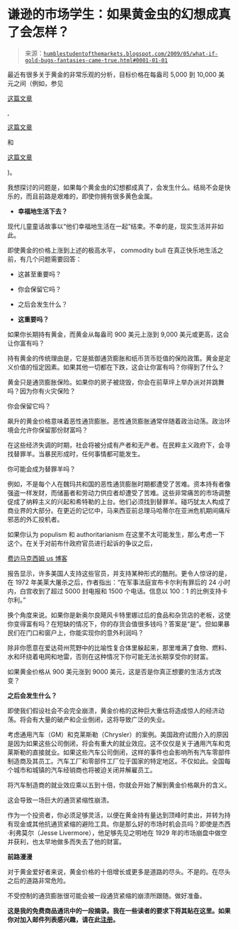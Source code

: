 <!--yml

分类：未分类

date: 2024-05-18 00:53:23

-->

# 谦逊的市场学生：如果黄金虫的幻想成真了会怎样？

> 来源：[`humblestudentofthemarkets.blogspot.com/2009/05/what-if-gold-bugs-fantasies-came-true.html#0001-01-01`](https://humblestudentofthemarkets.blogspot.com/2009/05/what-if-gold-bugs-fantasies-came-true.html#0001-01-01)

最近有很多关于黄金的非常乐观的分析，目标价格在每盎司 5,000 到 10,000 美元之间（例如，参见

[这篇文章](http://www.ft.com/cms/s/0/6c43927c-2456-11de-9a01-00144feabdc0.html)

,

[这篇文章](http://www.gold-eagle.com:80/editorials_08/brodsky121208pv.html)

和

[这篇文章](http://zerohedge.blogspot.com/2009/05/guest-post-global-economics-on-tilt-how.html)

)。

我想探讨的问题是，如果每个黄金虫的幻想都成真了，会发生什么。结局不会是快乐的，而且前路是艰难的，即使你拥有很多黄色金属。

-   **幸福地生活下去？**

现代儿童童话故事以“他们幸福地生活在一起”结束。不幸的是，现实生活并非如此。

即使黄金的价格上涨到上述的极高水平， commodity bull 在真正快乐地生活之前，有几个问题需要回答：

+   这甚至重要吗？

+   你会保留它吗？

+   之后会发生什么？

-   **这重要吗？**

如果你长期持有黄金，而黄金从每盎司 900 美元上涨到 9,000 美元或更高，这会让你富有吗？

持有黄金的传统理由是，它是抵御通货膨胀和纸币货币贬值的保险政策。黄金是定义价值的恒定因素。如果其他一切都在下跌，这会让你富有吗？你得到了什么？

黄金只是通货膨胀保险。如果你的房子被烧毁，你会在前草坪上举办派对并跳舞吗？因为你有火灾保险？

你会保留它吗？

飙升的黄金价格意味着恶性通货膨胀。恶性通货膨胀通常伴随着政治动荡。政治环境会允许你保留那份财富吗？

在这些经济失调的时期，社会将被分成有产者和无产者。在民粹主义政府下，会寻找替罪羊。当暴民形成时，任何事情都可能发生。

你可能会成为替罪羊吗？

例如，不是每个人在魏玛共和国的恶性通货膨胀时期都遭受了苦难。资本持有者像强盗一样发财，而储蓄者和劳动力供应者却遭受了苦难。这些非常痛苦的市场调整促成了纳粹主义的兴起和希特勒的上台。他们必须找到替罪羊。碰巧犹太人构成了商业界的大部分。在更近的记忆中，马来西亚前总理马哈蒂尔在亚洲危机期间痛斥邪恶的外汇投机者。

如果你认为 populism 和 authoritarianism 在这里不太可能发生，那么考虑一下这个。在关于对前布什政府官员进行起诉的争议之后，

[费边马克西姆 us 博客](http://fabiusmaximus.wordpress.com/2009/04/30/torture-3/)

报告显示，许多美国人支持这些官员，并支持某种形式的酷刑。更令人惊讶的是，在 1972 年美莱大屠杀之后，作者指出：“在军事法庭宣布卡尔利有罪后的 24 小时内，白宫收到了超过 5000 封电报和 1500 个电话。信息以 100：1 的比例支持卡尔利。”

换个角度来说。如果你是新奥尔良飓风卡特里娜过后的食品和杂货店的老板，这使你变得富有吗？在短缺的情况下，你的存货会值很多钱吗？答案是“是”。但如果暴民们在门口和窗户上，你能实现你的意外利润吗？

除非你愿意在爱达荷州荒野中的比喻性复合体里躲起来，那里堆满了食物、燃料、水和环绕着电网和地雷，否则在这种情况下你可能无法长期享受你的财富。

如果黄金价格从 900 美元涨到 9000 美元，这是否是你真正想要的生活方式改变？

**之后会发生什么？**

即使我们假设社会不会完全崩溃，黄金价格的这种巨大重估将造成惊人的经济动荡。将会有大量的破产和企业倒闭，这将导致广泛的失业。

考虑通用汽车（GM）和克莱斯勒（Chrysler）的案例。美国政府试图介入的原因是因为如果这些公司倒闭，将会有重大的就业效应。这不仅仅是关于通用汽车和克莱斯勒的直接就业。如果这些汽车公司倒闭，这样的事件也会影响所有汽车零部件制造商及其员工。汽车工厂和零部件工厂位于国家的特定地区。不仅如此。全国每个城市和城镇的汽车经销商也将被迫关闭并解雇员工。

将汽车制造商的就业效应乘以五到十倍，你就会开始了解到黄金价格飙升的含义。

这会导致一场巨大的通货紧缩性崩溃。

作为一个投资者，你必须足够灵活，以便在黄金持有量达到顶峰时卖出，并转为持有现金或其他抗通货紧缩的避险工具。你是那么好的市场时机会员吗？即使是杰西·利弗莫尔（Jesse Livermore），他足够先见之明地在 1929 年的市场崩盘中做空并获利，也太早地做多而失去了他的财富。

**前路漫漫**

对于黄金爱好者来说，黄金价格的十倍增长或更多是道路的尽头。不是的。在尽头之后的道路非常危险。

不受控制的通货膨胀很可能会被一段通货紧缩的崩溃所跟随。做好准备。

**这是我的免费商品通讯中的一段摘录。我在一些读者的要求下将其贴在这里。如果你对加入邮件列表感兴趣，请在此[注册](http://humblestudentofthemarkets.blogspot.com/2009/04/for-commodity-bulls.html)。**
